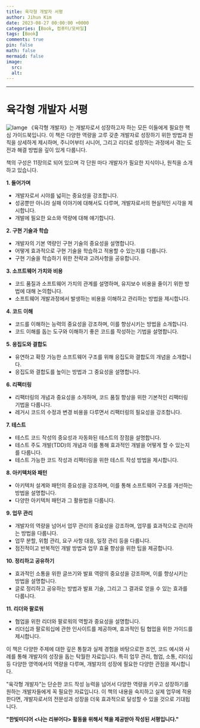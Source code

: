 ```yaml
---
title: 육각형 개발자 서평
author: Jihun Kim
date: 2023-08-27 00:00:00 +0000
categories: [Book, 컴퓨터/모바일]
tags: [Book]
comments: true
pin: false
math: false
mermaid: false
image:
  src: 
  alt:
---
```

---

# 육각형 개발자 서평

![Iamge](https://image.aladin.co.kr/Community/paper/2023/0827/pimg_7229551373993947.png)
《육각형 개발자》는 개발자로서 성장하고자 하는 모든 이들에게 필요한 핵심 가이드북입니다. 이 책은 다양한 역량을 고루 갖춘 개발자로 성장하기 위한 방법과 원칙을 상세하게 제시하며, 주니어부터 시니어, 그리고 리더로 성장하는 과정에서 겪는 도전과 해결 방법을 깊이 있게 다룹니다.

책의 구성은 11장의로 되어 있으며 각 단원 마다 개발자가 필요한 지식이나, 원칙을 소개하고 있습니다.

**1. 들어가며**
- 개발자로서 시야를 넓히는 중요성을 강조합니다.
- 성공뿐만 아니라 실패 이야기에 대해서도 다루며, 개발자로서의 현실적인 시각을 제시합니다.
- 개발에 필요한 요소와 역량에 대해 얘기합니다.

**2. 구현 기술과 학습**
- 개발자의 기본 역량인 구현 기술의 중요성을 설명합니다.
- 어떻게 효과적으로 구현 기술을 학습하고 적용할 수 있는지를 다룹니다.
- 구현 기술을 학습하기 위한 전략과 고려사항을 공유합니다.

**3. 소프트웨어 가치와 비용**
- 코드 품질과 소프트웨어 가치의 관계를 설명하며, 유지보수 비용을 줄이기 위한 방법에 대해 논의합니다.
- 소프트웨어 개발과정에서 발생하는 비용을 이해하고 관리하는 방법을 제시합니다.

**4. 코드 이해**
- 코드를 이해하는 능력의 중요성을 강조하며, 이를 향상시키는 방법을 소개합니다.
- 코드 이해를 돕는 도구와 이해하기 좋은 코드를 작성하는 기법을 설명합니다.

**5. 응집도와 결합도**
- 유연하고 확장 가능한 소프트웨어 구조를 위해 응집도와 결합도의 개념을 소개합니다.
- 응집도와 결합도를 높이는 방법과 그 중요성을 설명합니다.

**6. 리팩터링**
- 리팩터링의 개념과 중요성을 소개하며, 코드 품질 향상을 위한 기본적인 리팩터링 기법을 다룹니다.
- 레거시 코드의 수정과 변경 비용을 다루면서 리팩터링의 필요성을 강조합니다.

**7. 테스트**
- 테스트 코드 작성의 중요성과 자동화된 테스트의 장점을 설명합니다.
- 테스트 주도 개발(TDD)의 개념과 이를 통해 효과적인 개발을 어떻게 할 수 있는지를 다룹니다.
- 테스트 가능한 코드 작성과 리팩터링을 위한 테스트 작성 방법을 제시합니다.

**8. 아키텍처와 패턴**
- 아키텍처 설계와 패턴의 중요성을 강조하며, 이를 통해 소프트웨어 구조를 개선하는 방법을 설명합니다.
- 다양한 아키텍처 패턴과 그 활용법을 다룹니다.

**9. 업무 관리**
- 개발자의 역량을 넘어서 업무 관리의 중요성을 강조하며, 업무를 효과적으로 관리하는 방법을 다룹니다.
- 업무 분할, 위험 관리, 요구 사항 대응, 일정 관리 등을 다룹니다.
- 점진적이고 반복적인 개발 방법과 업무 효율 향상을 위한 팁을 제공합니다.

**10. 정리하고 공유하기**
- 효과적인 소통을 위한 글쓰기와 발표 역량의 중요성을 강조하며, 이를 향상시키는 방법을 설명합니다.
- 글로 정리하고 공유하는 방법과 발표 기술, 그리고 그 결과로 얻을 수 있는 효과를 다룹니다.

**11. 리더와 팔로워**
- 협업을 위한 리더와 팔로워의 역할과 중요성을 설명합니다.
- 리더십과 팔로워십에 관한 인사이트를 제공하며, 효과적인 팀 협업을 위한 가이드를 제시합니다.

이 책은 다양한 주제에 대한 깊은 통찰과 실제 경험을 바탕으로한 조언, 코드 예시와 사례를 통해 개발자의 성장을 돕는 탁월한 자료입니다. 특히 업무 관리, 협업, 소통, 리더십 등 다양한 영역에서의 역량을 다루며, 개발자의 성장에 필요한 다양한 관점을 제시합니다.

"육각형 개발자"는 단순한 코드 작성 능력을 넘어서 다양한 역량을 키우고 성장하기를 원하는 개발자들에게 꼭 필요한 자료입니다. 이 책의 내용을 숙지하고 실제 업무에 적용한다면, 개발자로서의 전문성과 성장을 더욱 효과적으로 달성할 수 있을 것으로 기대됩니다.

**"한빛미디어 \<나는 리뷰어다\> 활동을 위해서 책을 제공받아 작성된 서평입니다."**